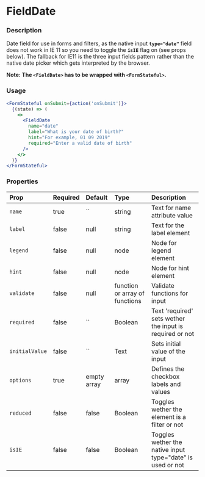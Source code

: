 # FieldDate

### Description

Date field for use in forms and filters, as the native input **`type="date"`** field does not work in IE 11 so you need to toggle the **`isIE`** flag on (see props below). The fallback for IE11 is the three input fields pattern rather than the native date picker which gets interpreted by the browser.

**Note: The `<FieldDate>` has to be wrapped with `<FormStateful>`.** 

### Usage

```jsx
<FormStateful onSubmit={action('onSubmit')}>
  {(state) => (
    <>
      <FieldDate
        name="date"
        label="What is your date of birth?"
        hint="For example, 01 09 2019"
        required="Enter a valid date of birth"
      />
    </>
  )}
</FormStateful>
```

### Properties

| Prop           | Required | Default                                                                 | Type                           | Description                                   |
| :------------- | :------- | :---------------------------------------------------------------------- | :----------------------------- | :-------------------------------------------- |
| `name`         | true     | `` | string | Text for name attribute value                             |
| `label`        | false    | null                                                                    | string                         | Text for the label element                    |
| `legend`       | false    | null                                                                    | node                           | Node for legend element                       |
| `hint`         | false    | null                                                                    | node                           | Node for hint element                         |
| `validate`     | false    | null                                                                    | function or array of functions | Validate functions for input                  |
| `required`     | false    | `` | Boolean | Text 'required' sets wether the input is required or not |
| `initialValue` | false    | `` | Text | Sets initial value of the input                             |
| `options` | true | empty array | array | Defines the checkbox labels and values
| `reduced`      | false    | false                                                                   | Boolean                        | Toggles wether the element is a filter or not |
| `isIE`      | false    | false                                                                   | Boolean                        | Toggles wether the native input type="date" is used or not |
